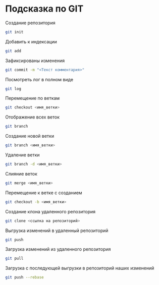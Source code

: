# Подсказка по GIT

Создание репозитория
```sh
git init
```
Добавить к индексации
```sh
git add
```
Зафиксированы изменения
```sh
git commit -m "<Текст комментария>"
```
Посмотреть лог в полном виде
```sh
git log
```

Перемещение по веткам
```sh
git checkout <имя_ветки>
```

Отображение всех веток
```sh
git branch
```

Создание новой ветки
```sh
git branch <имя_ветки>
```

Удаление ветки
```sh
git branch -d <имя_ветки>
```

Слияние веток
```sh
git merge <имя_ветки>
```

Перемещение к ветке с созданием
```sh
git checkout -b <имя_ветки>
```

Создание клона удаленного репозитория
```sh
git clone <ссылка на репозиторий>
```

Выгрузка изменений в удаленный репозиторий
```sh
git push
```

Загрузка изменений из удаленного репозитория
```sh
git pull
```

Загрузка с последующей выгрузки в репозиторий наших изменений
```sh
git push --rebase
```